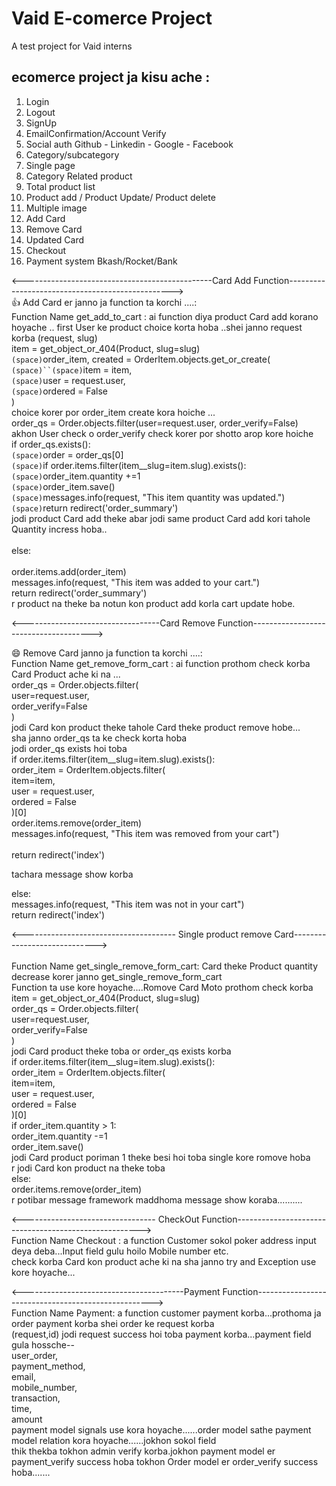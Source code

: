 # Vaid E-comerce Project
A test project for Vaid interns


## ecomerce project ja kisu ache :
1. Login
2. Logout
4. SignUp
5. EmailConfirmation/Account Verify
6. Social auth Github - Linkedin - Google - Facebook
7. Category/subcategory
8. Single page
9. Category Related product
10. Total product list
11. Product add / Product Update/ Product delete
12. Multiple image
13. Add Card
14. Remove Card
15. Updated Card
16. Checkout
17. Payment system 
    Bkash/Rocket/Bank

<-----------------------------------------------Card Add Function-------------------------------------------------> <br/>
:+1: Add Card er janno ja function ta korchi ....:</br>
Function Name get_add_to_cart : ai function diya product Card add korano hoyache ..
first User ke product choice korta hoba ..shei janno request korba (request, slug)<br/>
item = get_object_or_404(Product, slug=slug)<br  />
    `(space)`order_item, created = OrderItem.objects.get_or_create(<br/>
        `(space)``(space)`item = item,<br/>
        `(space)`user = request.user,<br/>
        `(space)`ordered = False<br/>
        )<br/>
choice korer por order_item create kora hoiche ...<br/>
order_qs = Order.objects.filter(user=request.user, order_verify=False)<br/>
akhon User check o order_verify check korer por shotto arop kore hoiche<br/>
if order_qs.exists():<br/>
        `(space)`order = order_qs[0]<br/>
        `(space)`if order.items.filter(item__slug=item.slug).exists():<br/>
            `(space)`order_item.quantity +=1<br/>
            `(space)`order_item.save()<br/>
            `(space)`messages.info(request, "This item quantity was updated.")<br/>
            `(space)`return redirect('order_summary')<br/>
 jodi product Card add theke abar jodi same product Card add kori tahole Quantity incress hoba..<br/>           
else:<br/>            
      order.items.add(order_item)<br/>
      messages.info(request, "This item was added to your cart.")<br/>
      return redirect('order_summary')<br/> 
r product na theke ba notun kon product add korla cart update hobe.<br/>


<----------------------------------Card Remove Function--------------------------------------><br/>

:smile: Remove Card janno ja function ta korchi ....:<br/>
Function Name get_remove_form_cart : ai function prothom check korba Card Product ache ki na ...<br/>
order_qs = Order.objects.filter(<br/>
        user=request.user,<br/>
        order_verify=False<br/>
    )<br/>
jodi Card kon product theke tahole Card theke product remove hobe...<br/>
sha janno order_qs ta ke check korta hoba<br/> 
jodi order_qs exists hoi toba<br/>
if order.items.filter(item__slug=item.slug).exists():<br/>
            order_item = OrderItem.objects.filter(<br/>
                item=item,<br/>
                user = request.user,<br/>
                ordered = False<br/>
            )[0]<br/>
            order.items.remove(order_item)<br/>
            messages.info(request, "This item was removed from your cart")<br/>  
            return redirect('index')<br/>

  tachara message show korba<br/> 
    
  else:<br/>
       messages.info(request, "This item was not in your cart")<br/>
       return redirect('index')<br/>
       
       
<--------------------------------------  Single product remove Card-----------------------------><br/>     
Function Name get_single_remove_form_cart: Card theke Product quantity decrease korer janno get_single_remove_form_cart<br/>
Function ta use kore hoyache....Romove Card Moto prothom check korba<br/> 
item = get_object_or_404(Product, slug=slug)<br/>
    order_qs = Order.objects.filter(<br/>
        user=request.user,<br/>
        order_verify=False<br/>
    )<br/>
jodi Card product theke toba or order_qs exists korba<br/> 
if order.items.filter(item__slug=item.slug).exists():<br/>
            order_item = OrderItem.objects.filter(<br/>
                item=item,<br/>
                user = request.user,<br/>
                ordered = False<br/>
            )[0]<br/>
            if order_item.quantity > 1:<br/>
                order_item.quantity -=1<br/>
                order_item.save()<br/>
jodi Card product poriman 1 theke besi hoi toba single kore romove hoba<br/> 
r jodi Card kon product na theke toba<br/> 
else:<br/>
   order.items.remove(order_item)<br/>
r potibar message framework maddhoma message show koraba..........<br/>


<--------------------------------- CheckOut Function------------------------------------------------------><br/>
Function Name Checkout : a function Customer sokol poker address input deya deba...Input field gulu hoilo Mobile number etc.<br/>
check korba Card kon product ache ki na sha janno try and Exception use kore hoyache...<br/>


<----------------------------------------Payment Function----------------------------------------------------><br/>
Function Name Payment: a function customer payment korba...prothoma ja order payment korba shei order ke request korba<br/>
(request,id) jodi request success hoi toba payment korba...payment field gula hossche--<br/>
user_order,<br/>
payment_method,<br/>
email,<br/>
mobile_number,<br/>
transaction,<br/>
time,<br/>
amount<br/>
payment model signals use kora hoyache......order model sathe payment model relation kora hoyache......jokhon sokol field<br/> thik thekba tokhon admin verify korba.jokhon payment model er payment_verify success hoba tokhon Order model er order_verify success hoba.......<br/>

